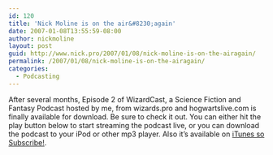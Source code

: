 ```yaml
---
id: 120
title: 'Nick Moline is on the air&#8230;again'
date: 2007-01-08T13:55:59-08:00
author: nickmoline
layout: post
guid: http://www.nick.pro/2007/01/08/nick-moline-is-on-the-airagain/
permalink: /2007/01/08/nick-moline-is-on-the-airagain/
categories:
  - Podcasting
---
```

After several months, Episode 2 of WizardCast, a Science Fiction and Fantasy Podcast hosted by me, from wizards.pro and hogwartslive.com is finally available for download. Be sure to check it out. You can either hit the play button below to start streaming the podcast live, or you can download the podcast to your iPod or other mp3 player. Also it&#8217;s available on [iTunes so Subscribe!](http://phobos.apple.com/WebObjects/MZStore.woa/wa/viewPodcast?id=187518511).